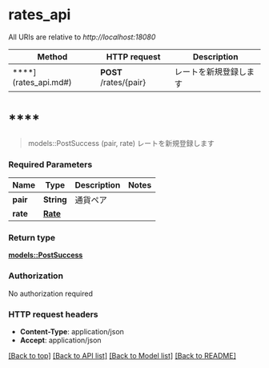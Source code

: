 # rates_api

All URIs are relative to *http://localhost:18080*

Method | HTTP request | Description
------------- | ------------- | -------------
****](rates_api.md#) | **POST** /rates/{pair} | レートを新規登録します


# ****
> models::PostSuccess (pair, rate)
レートを新規登録します

### Required Parameters

Name | Type | Description  | Notes
------------- | ------------- | ------------- | -------------
  **pair** | **String**| 通貨ペア | 
  **rate** | [**Rate**](Rate.md)|  | 

### Return type

[**models::PostSuccess**](PostSuccess.md)

### Authorization

No authorization required

### HTTP request headers

 - **Content-Type**: application/json
 - **Accept**: application/json

[[Back to top]](#) [[Back to API list]](../README.md#documentation-for-api-endpoints) [[Back to Model list]](../README.md#documentation-for-models) [[Back to README]](../README.md)

